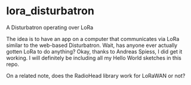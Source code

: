 # lora_disturbatron
A Disturbatron operating over LoRa


The idea is to have an app on a computer that communicates via LoRa similar to the web-based Disturbatron.
Wait, has anyone ever actually gotten LoRa to do anything?  Okay, thanks to Andreas Spiess, I did get it working. I will definitely be including all my Hello World sketches in this repo.

On a related note, does the RadioHead library work for LoRaWAN or not?
